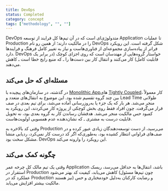 ```yaml
---
title: DevOps
status: Completed
category: concept
tags: ["methodology", "", ""]
---
```


DevOps متدولوژی‌ای است که در آن تیم‌ها کل فرایند از توسعه Application تا عملیات Production را در مالکیت دارند؛ از همین رو نام DevOps شکل گرفته است. این رویکرد فراتر از پیاده‌سازی مجموعه‌ای از فناوری‌هاست و نیاز به تغییر کامل فرهنگ و فرایندها دارد. DevOps خواستار گروه‌هایی از مهندسان است که روی اجزای کوچک (در برابر یک قابلیت کامل) کار می‌کنند و انتقال کار بین دست‌ها را ـ که منبع رایج خطا است ـ کاهش می‌دهند.

## مسئله‌ای که حل می‌کند

در گذشته، در سازمان‌های پیچیده با [Monolithic App](/monolithic-apps/)های [Tightly Coupled](/tightly-coupled-architecture/)، کار معمولاً بین چند گروه تقسیم شده بود. این موضوع به انتقال‌های متعدد و Lead Time طولانی منجر می‌شد. هر بار که یک جزء یا به‌روزرسانی آماده می‌شد، برای تیم بعدی در صف قرار می‌گرفت. چون افراد فقط روی بخش کوچکی از پروژه کار می‌کردند، این رویکرد به کمبود حس مالکیت منجر می‌شد. هدفشان رساندن کار به گروه بعدی بود، نه تحویل قابلیت درست به مشتری ـ که نشان‌دهنده عدم همسویی اولویت‌هاست.

وقتی کد بالاخره به Production می‌رسید، از دست توسعه‌دهندگان زیادی عبور کرده و در صف‌های فراوانی انتظار کشیده بود، به‌طوری‌که اگر کد درست کار نمی‌کرد، ردیابی منشأ مشکل سخت بود. DevOps این رویکرد را وارونه می‌کند.

## چگونه کمک می‌کند

وقتی یک تیم مالک کل چرخه عمر Application باشد، انتقال‌ها به حداقل می‌رسد، ریسک استقرار در Production کاهش می‌یابد، کیفیت کد بهتر می‌شود (چون تیم‌ها مسئول عملکرد کد در Production نیز هستند) و رضایت کارکنان به‌دلیل خودمختاری و حس مالکیت بیشتر افزایش می‌یابد.

